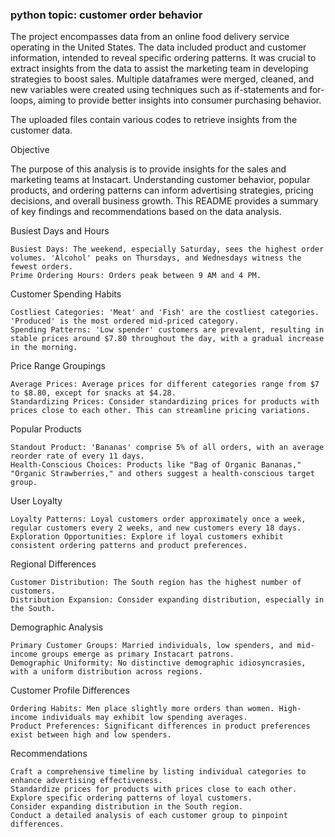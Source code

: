 ### python topic: customer order behavior
The project encompasses data from an online food delivery service operating in the United States. The data included product and customer information, intended to reveal specific ordering patterns. It was crucial to extract insights from the data to assist the marketing team in developing strategies to boost sales. Multiple dataframes were merged, cleaned, and new variables were created using techniques such as if-statements and for-loops, aiming to provide better insights into consumer purchasing behavior.


The uploaded files contain various codes to retrieve insights from the customer data.

Objective

The purpose of this analysis is to provide insights for the sales and marketing teams at Instacart. Understanding customer behavior, popular products, and ordering patterns can inform advertising strategies, pricing decisions, and overall business growth. This README provides a summary of key findings and recommendations based on the data analysis.

Busiest Days and Hours

    Busiest Days: The weekend, especially Saturday, sees the highest order volumes. 'Alcohol' peaks on Thursdays, and Wednesdays witness the fewest orders.
    Prime Ordering Hours: Orders peak between 9 AM and 4 PM.

Customer Spending Habits

    Costliest Categories: 'Meat' and 'Fish' are the costliest categories. 'Produced' is the most ordered mid-priced category.
    Spending Patterns: 'Low spender' customers are prevalent, resulting in stable prices around $7.80 throughout the day, with a gradual increase in the morning.

Price Range Groupings

    Average Prices: Average prices for different categories range from $7 to $8.80, except for snacks at $4.28.
    Standardizing Prices: Consider standardizing prices for products with prices close to each other. This can streamline pricing variations.

Popular Products

    Standout Product: 'Bananas' comprise 5% of all orders, with an average reorder rate of every 11 days.
    Health-Conscious Choices: Products like "Bag of Organic Bananas," "Organic Strawberries," and others suggest a health-conscious target group.

User Loyalty

    Loyalty Patterns: Loyal customers order approximately once a week, regular customers every 2 weeks, and new customers every 18 days.
    Exploration Opportunities: Explore if loyal customers exhibit consistent ordering patterns and product preferences.

Regional Differences

    Customer Distribution: The South region has the highest number of customers.
    Distribution Expansion: Consider expanding distribution, especially in the South.

Demographic Analysis

    Primary Customer Groups: Married individuals, low spenders, and mid-income groups emerge as primary Instacart patrons.
    Demographic Uniformity: No distinctive demographic idiosyncrasies, with a uniform distribution across regions.

Customer Profile Differences

    Ordering Habits: Men place slightly more orders than women. High-income individuals may exhibit low spending averages.
    Product Preferences: Significant differences in product preferences exist between high and low spenders.

Recommendations

    Craft a comprehensive timeline by listing individual categories to enhance advertising effectiveness.
    Standardize prices for products with prices close to each other.
    Explore specific ordering patterns of loyal customers.
    Consider expanding distribution in the South region.
    Conduct a detailed analysis of each customer group to pinpoint differences.

